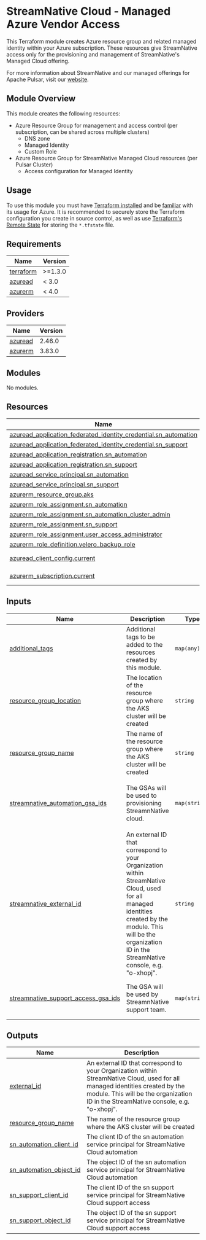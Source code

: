 <!--
  ~ Copyright 2023 StreamNative, Inc.
  ~
  ~ Licensed under the Apache License, Version 2.0 (the "License");
  ~ you may not use this file except in compliance with the License.
  ~ You may obtain a copy of the License at
  ~
  ~     http://www.apache.org/licenses/LICENSE-2.0
  ~
  ~ Unless required by applicable law or agreed to in writing, software
  ~ distributed under the License is distributed on an "AS IS" BASIS,
  ~ WITHOUT WARRANTIES OR CONDITIONS OF ANY KIND, either express or implied.
  ~ See the License for the specific language governing permissions and
  ~ limitations under the License.
-->

# StreamNative Cloud - Managed Azure Vendor Access

This Terraform module creates Azure resource group and related managed identity within your Azure subscription. These resources give StreamNative access only for the provisioning and management of StreamNative's Managed Cloud offering.

For more information about StreamNative and our managed offerings for Apache Pulsar, visit our [website](https://streamnative.io/streamnativecloud/).

## Module Overview

This module creates the following resources:

- Azure Resource Group for management and access control (per subscription, can be shared across multiple clusters)
  - DNS zone
  - Managed Identity
  - Custom Role
- Azure Resource Group for StreamNative Managed Cloud resources (per Pulsar Cluster)
  - Access configuration for Managed Identity

## Usage

To use this module you must have [Terraform installed](https://learn.hashicorp.com/tutorials/terraform/install-cli) and be [familiar](https://developer.hashicorp.com/terraform/tutorials/azure-get-started) with its usage for Azure. It is recommended to securely store the Terraform configuration you create in source control, as well as use [Terraform's Remote State](https://www.terraform.io/language/state/remote) for storing the `*.tfstate` file.


## Requirements

| Name | Version |
|------|---------|
| <a name="requirement_terraform"></a> [terraform](#requirement\_terraform) | >=1.3.0 |
| <a name="requirement_azuread"></a> [azuread](#requirement\_azuread) | < 3.0 |
| <a name="requirement_azurerm"></a> [azurerm](#requirement\_azurerm) | < 4.0 |

## Providers

| Name | Version |
|------|---------|
| <a name="provider_azuread"></a> [azuread](#provider\_azuread) | 2.46.0 |
| <a name="provider_azurerm"></a> [azurerm](#provider\_azurerm) | 3.83.0 |

## Modules

No modules.

## Resources

| Name | Type |
|------|------|
| [azuread_application_federated_identity_credential.sn_automation](https://registry.terraform.io/providers/hashicorp/azuread/latest/docs/resources/application_federated_identity_credential) | resource |
| [azuread_application_federated_identity_credential.sn_support](https://registry.terraform.io/providers/hashicorp/azuread/latest/docs/resources/application_federated_identity_credential) | resource |
| [azuread_application_registration.sn_automation](https://registry.terraform.io/providers/hashicorp/azuread/latest/docs/resources/application_registration) | resource |
| [azuread_application_registration.sn_support](https://registry.terraform.io/providers/hashicorp/azuread/latest/docs/resources/application_registration) | resource |
| [azuread_service_principal.sn_automation](https://registry.terraform.io/providers/hashicorp/azuread/latest/docs/resources/service_principal) | resource |
| [azuread_service_principal.sn_support](https://registry.terraform.io/providers/hashicorp/azuread/latest/docs/resources/service_principal) | resource |
| [azurerm_resource_group.aks](https://registry.terraform.io/providers/hashicorp/azurerm/latest/docs/resources/resource_group) | resource |
| [azurerm_role_assignment.sn_automation](https://registry.terraform.io/providers/hashicorp/azurerm/latest/docs/resources/role_assignment) | resource |
| [azurerm_role_assignment.sn_automation_cluster_admin](https://registry.terraform.io/providers/hashicorp/azurerm/latest/docs/resources/role_assignment) | resource |
| [azurerm_role_assignment.sn_support](https://registry.terraform.io/providers/hashicorp/azurerm/latest/docs/resources/role_assignment) | resource |
| [azurerm_role_assignment.user_access_administrator](https://registry.terraform.io/providers/hashicorp/azurerm/latest/docs/resources/role_assignment) | resource |
| [azurerm_role_definition.velero_backup_role](https://registry.terraform.io/providers/hashicorp/azurerm/latest/docs/resources/role_definition) | resource |
| [azuread_client_config.current](https://registry.terraform.io/providers/hashicorp/azuread/latest/docs/data-sources/client_config) | data source |
| [azurerm_subscription.current](https://registry.terraform.io/providers/hashicorp/azurerm/latest/docs/data-sources/subscription) | data source |

## Inputs

| Name | Description | Type | Default | Required |
|------|-------------|------|---------|:--------:|
| <a name="input_additional_tags"></a> [additional\_tags](#input\_additional\_tags) | Additional tags to be added to the resources created by this module. | `map(any)` | `{}` | no |
| <a name="input_resource_group_location"></a> [resource\_group\_location](#input\_resource\_group\_location) | The location of the resource group where the AKS cluster will be created | `string` | n/a | yes |
| <a name="input_resource_group_name"></a> [resource\_group\_name](#input\_resource\_group\_name) | The name of the resource group where the AKS cluster will be created | `string` | n/a | yes |
| <a name="input_streamnative_automation_gsa_ids"></a> [streamnative\_automation\_gsa\_ids](#input\_streamnative\_automation\_gsa\_ids) | The GSAs will be used to provisioning StreamnNative cloud. | `map(string)` | <pre>{<br>  "cloud_manager_sncloud_test_iam_gserviceaccount_com": "103687585001802233900",<br>  "pool_automation_sncloud_test_iam_gserviceaccount_com": "101134291802756860252"<br>}</pre> | no |
| <a name="input_external_id"></a> [streamnative\_external\_id](#input\_streamnative\_external\_id) | An external ID that correspond to your Organization within StreamNative Cloud, used for all managed identities created by the module. This will be the organization ID in the StreamNative console, e.g. "o-xhopj". | `string` | n/a | yes |
| <a name="input_streamnative_support_access_gsa_ids"></a> [streamnative\_support\_access\_gsa\_ids](#input\_streamnative\_support\_access\_gsa\_ids) | The GSA will be used by StreamnNative support team. | `map(string)` | <pre>{<br>  "cloud_support_general_sncloud_test_iam_gserviceaccount_com": "103182365501883681520"<br>}</pre> | no |

## Outputs

| Name | Description |
|------|-------------|
| <a name="output_external_id"></a> [external\_id](#output\_external\_id) | An external ID that correspond to your Organization within StreamNative Cloud, used for all managed identities created by the module. This will be the organization ID in the StreamNative console, e.g. "o-xhopj". |
| <a name="output_resource_group_name"></a> [resource\_group\_name](#output\_resource\_group\_name) | The name of the resource group where the AKS cluster will be created |
| <a name="output_sn_automation_client_id"></a> [sn\_automation\_client\_id](#output\_sn\_automation\_client\_id) | The client ID of the sn automation service principal for StreamNative Cloud automation |
| <a name="output_sn_automation_object_id"></a> [sn\_automation\_object\_id](#output\_sn\_automation\_object\_id) | The object ID of the sn automation service principal for StreamNative Cloud automation |
| <a name="output_sn_support_client_id"></a> [sn\_support\_client\_id](#output\_sn\_support\_client\_id) | The client ID of the sn support service principal for StreamNative Cloud support access |
| <a name="output_sn_support_object_id"></a> [sn\_support\_object\_id](#output\_sn\_support\_object\_id) | The object ID of the sn support service principal for StreamNative Cloud support access |
